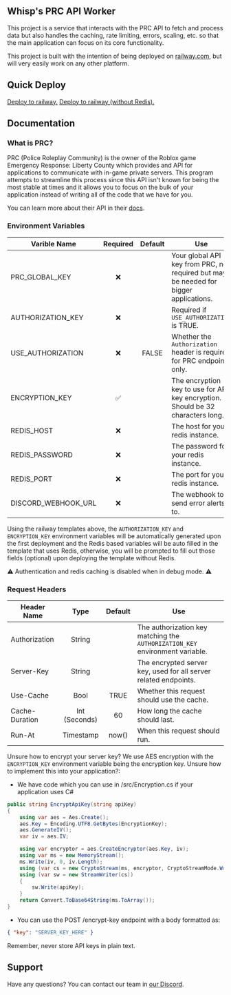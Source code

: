 ## Whisp's PRC API Worker

This project is a service that interacts with the PRC API to fetch and process data but also handles the caching, rate limiting, errors, scaling, etc. so that the main application can focus on its core functionality.

This project is built with the intention of being deployed on [railway.com](https://railway.com?referralCode=whisp), but will very easily work on any other platform.

## Quick Deploy

[Deploy to railway.](https://railway.com/deploy/qdR9Io?referralCode=whisp&utm_medium=integration&utm_source=template&utm_campaign=generic)
[Deploy to railway (without Redis).](https://railway.com/deploy/94yxat?referralCode=whisp&utm_medium=integration&utm_source=template&utm_campaign=generic)

## Documentation

### What is PRC?

PRC (Police Roleplay Community) is the owner of the Roblox game Emergency Response: Liberty County which provides and API for applications to communicate with in-game private servers. This program attempts to streamline this process since this API isn't known for being the most stable at times and it allows you to focus on the bulk of your application instead of writing all of the code that we have for you.

You can learn more about their API in their [docs](https://apidocs.policeroleplay.community).

### Environment Variables

| Varible Name        | Required | Default | Use                                                                                   |
| ------------------- | :------: | :-----: | ------------------------------------------------------------------------------------- |
| PRC_GLOBAL_KEY      |    ❌    |         | Your global API key from PRC, not required but may be needed for bigger applications. |
| AUTHORIZATION_KEY   |    ❌    |         | Required if `USE_AUTHORIZATION` is TRUE.                                              |
| USE_AUTHORIZATION   |    ❌    |  FALSE  | Whether the `Authorization` header is required for PRC endpoints only.                |
| ENCRYPTION_KEY      |    ✅    |         | The encryption key to use for API key encryption. Should be 32 characters long.       |
| REDIS_HOST          |    ❌    |         | The host for your redis instance.                                                     |
| REDIS_PASSWORD      |    ❌    |         | The password for your redis instance.                                                 |
| REDIS_PORT          |    ❌    |         | The port for your redis instance.                                                     |
| DISCORD_WEBHOOK_URL |    ❌    |         | The webhook to send error alerts to.                                                  |

Using the railway templates above, the `AUTHORIZATION_KEY` and `ENCRYPTION_KEY` environment variables will be automatically generated upon the first deployment and the Redis based variables will be auto filled in the template that uses Redis, otherwise, you will be prompted to fill out those fields (optional) upon deploying the template without Redis.

⚠ Authentication and redis caching is disabled when in debug mode. ⚠

### Request Headers

| Header Name    |     Type      | Default | Use                                                                          |
| -------------- | :-----------: | :-----: | ---------------------------------------------------------------------------- |
| Authorization  |    String     |         | The authorization key matching the `AUTHORIZATION_KEY` environment variable. |
| Server-Key     |    String     |         | The encrypted server key, used for all server related endpoints.             |
| Use-Cache      |     Bool      |  TRUE   | Whether this request should use the cache.                                   |
| Cache-Duration | Int (Seconds) |   60    | How long the cache should last.                                              |
| Run-At         |   Timestamp   |  now()  | When this request should run.                                                |

Unsure how to encrypt your server key? We use AES encryption with the `ENCRYPTION_KEY` environment variable being the encryption key. Unsure how to implement this into your application?:

- We have code which you can use in /src/Encryption.cs if your application uses C#

```cs
public string EncryptApiKey(string apiKey)
{
    using var aes = Aes.Create();
    aes.Key = Encoding.UTF8.GetBytes(EncryptionKey);
    aes.GenerateIV();
    var iv = aes.IV;

    using var encryptor = aes.CreateEncryptor(aes.Key, iv);
    using var ms = new MemoryStream();
    ms.Write(iv, 0, iv.Length);
    using (var cs = new CryptoStream(ms, encryptor, CryptoStreamMode.Write))
    using (var sw = new StreamWriter(cs))
    {
        sw.Write(apiKey);
    }
    return Convert.ToBase64String(ms.ToArray());
}
```

- You can use the POST /encrypt-key endpoint with a body formatted as:

```json
{ "key": "SERVER_KEY_HERE" }
```

Remember, never store API keys in plain text.

## Support

Have any questions? You can contact our team in [our Discord](https://whisp.bot/support).
